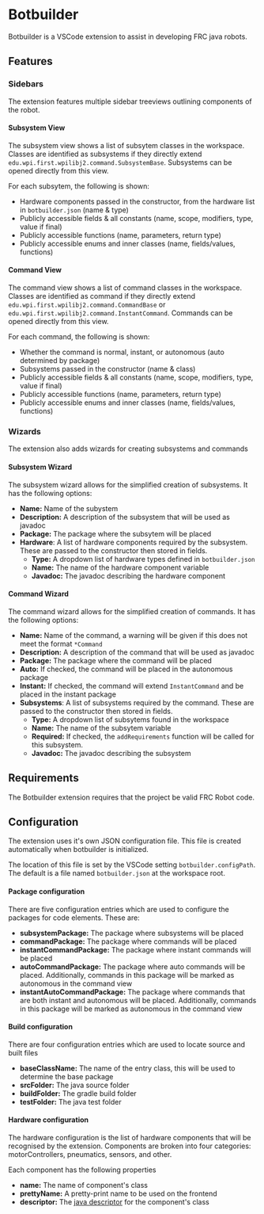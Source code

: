 # Botbuilder
Botbuilder is a VSCode extension to assist in developing FRC java robots.

## Features

### Sidebars
The extension features multiple sidebar treeviews outlining components of the robot.

#### Subsystem View
The subsystem view shows a list of subsytem classes in the workspace. Classes are identified as subsystems if they directly extend `edu.wpi.first.wpilibj2.command.SubsystemBase`. Subsystems can be opened directly from this view.

For each subsytem, the following is shown:
 - Hardware components passed in the constructor, from the hardware list in `botbuilder.json` (name & type)
 - Publicly accessible fields & all constants (name, scope, modifiers, type, value if final)
 - Publicly accessible functions (name, parameters, return type)
 - Publicly accessible enums and inner classes (name, fields/values, functions)

#### Command View
The command view shows a list of command classes in the workspace. Classes are identified as command if they directly extend `edu.wpi.first.wpilibj2.command.CommandBase` or `edu.wpi.first.wpilibj2.command.InstantCommand`. Commands can be opened directly from this view.

For each command, the following is shown:
 - Whether the command is normal, instant, or autonomous (auto determined by package)
 - Subsystems passed in the constructor (name & class)
 - Publicly accessible fields & all constants (name, scope, modifiers, type, value if final)
 - Publicly accessible functions (name, parameters, return type)
 - Publicly accessible enums and inner classes (name, fields/values, functions)

### Wizards
The extension also adds wizards for creating subsystems and commands

#### Subsystem Wizard
The subsystem wizard allows for the simplified creation of subsystems. It has the following options:
 - **Name:** Name of the subystem
 - **Description:** A description of the subsystem that will be used as javadoc
 - **Package:** The package where the subsytem will be placed
 - **Hardware**: A list of hardware components required by the subsystem. These are passed to the constructor then stored in fields.
   - **Type:** A dropdown list of hardware types defined in `botbuilder.json`
   - **Name:** The name of the hardware component variable
   - **Javadoc:** The javadoc describing the hardware component

#### Command Wizard
The command wizard allows for the simplified creation of commands. It has the following options:
 - **Name:** Name of the command, a warning will be given if this does not meet the format `*Command`
 - **Description:** A description of the command that will be used as javadoc
 - **Package:** The package where the command will be placed
 - **Auto:** If checked, the command will be placed in the autonomous package
 - **Instant:** If checked, the command will extend `InstantCommand` and be placed in the instant package
 - **Subsystems**: A list of subsystems required by the command. These are passed to the constructor then stored in fields.
   - **Type:** A dropdown list of subsytems found in the workspace
   - **Name:** The name of the subsytem variable
   - **Required:** If checked, the `addRequirements` function will be called for this subsystem. 
   - **Javadoc:** The javadoc describing the subsystem

## Requirements
The Botbuilder extension requires that the project be valid FRC Robot code.

## Configuration 
The extension uses it's own JSON configuration file. This file is created automatically when botbuilder is initialized.

The location of this file is set by the VSCode setting `botbuilder.configPath`. The default is a file named `botbuilder.json` at the workspace root.

#### Package configuration
There are five configuration entries which are used to configure the packages for code elements. These are:
 - **subsystemPackage:** The package where subsystems will be placed
 - **commandPackage:** The package where commands will be placed
 - **instantCommandPackage:** The package where instant commands will be placed
 - **autoCommandPackage:** The package where auto commands will be placed. Additionally, commands in this package will be marked as autonomous in the command view
 - **instantAutoCommandPackage:** The package where commands that are both instant and autonomous will be placed. Additionally, commands in this package will be marked as autonomous in the command view


#### Build configuration
There are four configuration entries which are used to locate source and built files
 - **baseClassName:** The name of the entry class, this will be used to determine the base package
 - **srcFolder:** The java source folder
 - **buildFolder:** The gradle build folder
 - **testFolder:** The java test folder

#### Hardware configuration
The hardware configuration is the list of hardware components that will be recognised by the extension. Components are broken into four categories: motorControllers, pneumatics, sensors, and other.

Each component has the following properties
 - **name:** The name of component's class
 - **prettyName:** A pretty-print name to be used on the frontend
 - **descriptor:** The [java descriptor](https://docs.oracle.com/javase/specs/jvms/se7/html/jvms-4.html#jvms-4.2.1) for the component's class


